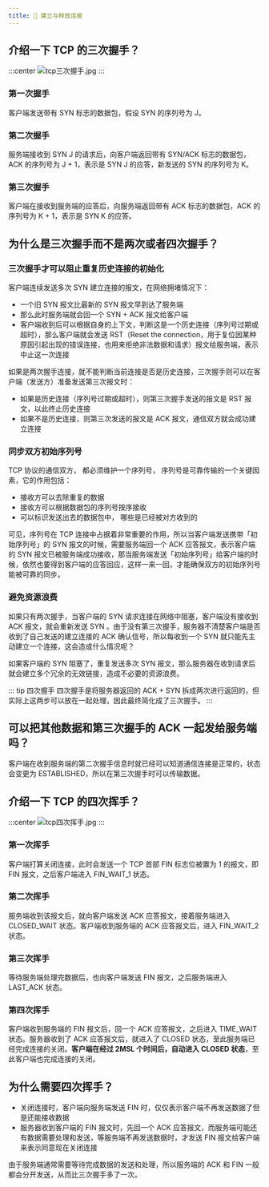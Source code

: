 ```yaml
---
title: 🧳 建立与释放连接
---
```


## 介绍一下 TCP 的三次握手？<Badge text="重点" type="error"/>

:::center
![tcp三次握手.jpg](https://i.loli.net/2021/08/01/MoAdhFvkaTfROXC.png)
:::

### 第一次握手

客户端发送带有 SYN 标志的数据包，假设 SYN 的序列号为 J。

### 第二次握手

服务端接收到 SYN J 的请求后，向客户端返回带有 SYN/ACK 标志的数据包，ACK 的序列号为 J + 1，表示是 SYN J 的应答，新发送的 SYN 的序列号为 K。

### 第三次握手

客户端在接收到服务端的应答后，向服务端返回带有 ACK 标志的数据包，ACK 的序列号为 K + 1，表示是 SYN K 的应答。

## 为什么是三次握手而不是两次或者四次握手？<Badge text="重点" type="error"/>

### 三次握手才可以阻止重复历史连接的初始化

客户端连续发送多次 SYN 建立连接的报文，在网络拥堵情况下：

- 一个旧 SYN 报文比最新的 SYN 报文早到达了服务端
- 那么此时服务端就会回一个 SYN + ACK 报文给客户端
- 客户端收到后可以根据自身的上下文，判断这是一个历史连接（序列号过期或超时），那么客户端就会发送 RST（Reset the connection，用于复位因某种原因引起出现的错误连接，也用来拒绝非法数据和请求）报文给服务端，表示中止这一次连接

如果是两次握手连接，就不能判断当前连接是否是历史连接，三次握手则可以在客户端（发送方）准备发送第三次报文时：
- 如果是历史连接（序列号过期或超时），则第三次握手发送的报文是 RST 报文，以此终止历史连接
- 如果不是历史连接，则第三次发送的报文是 ACK 报文，通信双方就会成功建立连接

### 同步双方初始序列号

TCP 协议的通信双方， 都必须维护一个序列号， 序列号是可靠传输的一个关键因素，它的作用包括：
- 接收方可以去除重复的数据
- 接收方可以根据数据包的序列号按序接收
- 可以标识发送出去的数据包中， 哪些是已经被对方收到的

可见，序列号在 TCP 连接中占据着非常重要的作用，所以当客户端发送携带「初始序列号」的 SYN 报文的时候，需要服务端回一个 ACK 应答报文，表示客户端的 SYN 报文已被服务端成功接收，那当服务端发送「初始序列号」给客户端的时候，依然也要得到客户端的应答回应，这样一来一回，才能确保双方的初始序列号能被可靠的同步。

### 避免资源浪费

如果只有两次握手，当客户端的 SYN 请求连接在网络中阻塞，客户端没有接收到 ACK 报文，就会重新发送 SYN 。由于没有第三次握手，服务器不清楚客户端是否收到了自己发送的建立连接的 ACK 确认信号，所以每收到一个 SYN 就只能先主动建立一个连接，这会造成什么情况呢？

如果客户端的 SYN 阻塞了，重复发送多次 SYN 报文，那么服务器在收到请求后就会建立多个冗余的无效链接，造成不必要的资源浪费。

::: tip 四次握手
四次握手是将服务器返回的 ACK + SYN 拆成两次进行返回的，但实际上这两步可以放在一起处理，因此最终简化成了三次握手。
:::

## 可以把其他数据和第三次握手的 ACK 一起发给服务端吗？

客户端在收到服务端的第二次握手信息时就已经可以知道通信连接是正常的，状态会变更为 ESTABLISHED，所以在第三次握手时可以传输数据。

## 介绍一下 TCP 的四次挥手？<Badge text="重点" type="error"/>

:::center
![tcp四次挥手.jpg](https://i.loli.net/2021/08/01/SqEDgmkBano9NQb.png)
:::

### 第一次挥手

客户端打算关闭连接，此时会发送一个 TCP 首部 FIN 标志位被置为 1 的报文，即 FIN 报文，之后客户端进入 FIN_WAIT_1 状态。

### 第二次挥手

服务端收到该报文后，就向客户端发送 ACK 应答报文，接着服务端进入 CLOSED_WAIT 状态。客户端收到服务端的 ACK 应答报文后，进入 FIN_WAIT_2 状态。

### 第三次挥手

等待服务端处理完数据后，也向客户端发送 FIN 报文，之后服务端进入 LAST_ACK 状态。

### 第四次挥手

客户端收到服务端的 FIN 报文后，回一个 ACK 应答报文，之后进入 TIME_WAIT 状态。服务器收到了 ACK 应答报文后，就进入了 CLOSED 状态，至此服务端已经完成连接的关闭。**客户端在经过 2MSL 个时间后，自动进入 CLOSED 状态**，至此客户端也完成连接的关闭。

## 为什么需要四次挥手？<Badge text="重点" type="error"/>

- 关闭连接时，客户端向服务端发送 FIN 时，仅仅表示客户端不再发送数据了但是还能接收数据
- 服务器收到客户端的 FIN 报文时，先回一个 ACK 应答报文，而服务端可能还有数据需要处理和发送，等服务端不再发送数据时，才发送 FIN 报文给客户端来表示同意现在关闭连接

由于服务端通常需要等待完成数据的发送和处理，所以服务端的 ACK 和 FIN 一般都会分开发送，从而比三次握手多了一次。
